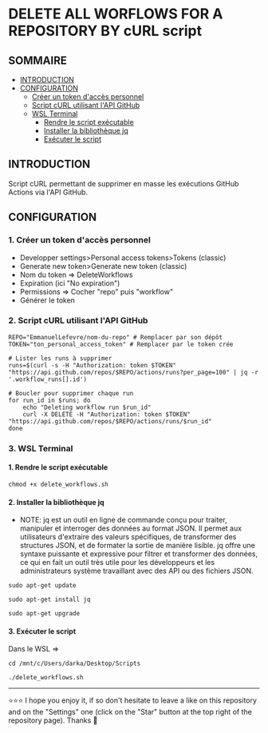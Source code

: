 # DELETE ALL WORFLOWS FOR A REPOSITORY BY cURL script

## SOMMAIRE
- [INTRODUCTION](#introduction)
- [CONFIGURATION](#configuration)
  - [Créer un token d'accès personnel](#créer-un-token-dacces-personnel)
  - [Script cURL utilisant l'API GitHub](#script-curl-utilisant-lapi-github)
  - [WSL Terminal](#wsl-terminal)
    - [Rendre le script exécutable](#rendre-le-script-exécutable)
    - [Installer la bibliothèque jq](#installer-la-bibliothèque-jq)
    - [Exécuter le script](#exécuter-le-script)

## INTRODUCTION
Script cURL permettant de supprimer en masse les exécutions GitHub Actions via l'API GitHub.
## CONFIGURATION
### 1. Créer un token d'accès personnel
- Developper settings>Personal access tokens>Tokens (classic)
- Generate new token>Generate new token (classic)
- Nom du token => DeleteWorkflows
- Expiration (ici "No expiration")
- Permissions => Cocher "repo" puis "workflow"
- Générer le token
### 2. Script cURL utilisant l'API GitHub
```shell
REPO="EmmanuelLefevre/nom-du-repo" # Remplacer par son dépôt
TOKEN="ton_personal_access_token" # Remplacer par le token crée

# Lister les runs à supprimer
runs=$(curl -s -H "Authorization: token $TOKEN" "https://api.github.com/repos/$REPO/actions/runs?per_page=100" | jq -r '.workflow_runs[].id')

# Boucler pour supprimer chaque run
for run_id in $runs; do
    echo "Deleting workflow run $run_id"
    curl -X DELETE -H "Authorization: token $TOKEN" "https://api.github.com/repos/$REPO/actions/runs/$run_id"
done
```
### 3. WSL Terminal
#### 1. Rendre le script exécutable
```shell
chmod +x delete_workflows.sh
```
#### 2. Installer la bibliothèque jq
- NOTE: jq est un outil en ligne de commande conçu pour traiter, manipuler et interroger des données au format JSON. Il permet aux utilisateurs d'extraire des valeurs spécifiques, de transformer des structures JSON, et de formater la sortie de manière lisible. jq offre une syntaxe puissante et expressive pour filtrer et transformer des données, ce qui en fait un outil très utile pour les développeurs et les administrateurs système travaillant avec des API ou des fichiers JSON.
```shell
sudo apt-get update
```
```shell
sudo apt-get install jq
```
```shell
sudo apt-get upgrade
```
#### 3. Exécuter le script
Dans le WSL =>
```shell
cd /mnt/c/Users/darka/Desktop/Scripts
```
```shell
./delete_workflows.sh
```

***

⭐⭐⭐ I hope you enjoy it, if so don't hesitate to leave a like on this repository and on the "Settings" one (click on the "Star" button at the top right of the repository page). Thanks 🤗
